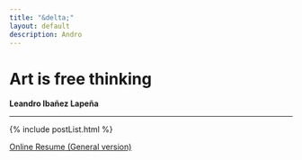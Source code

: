 ```yaml
---
title: "&delta;"
layout: default
description: Andro
---
```

# Art is free thinking
**Leandro Ibañez Lapeña**

---------------------------
{% include postList.html %}

[Online Resume (General version)](https://registry.jsonresume.org/kdzmcqn)
